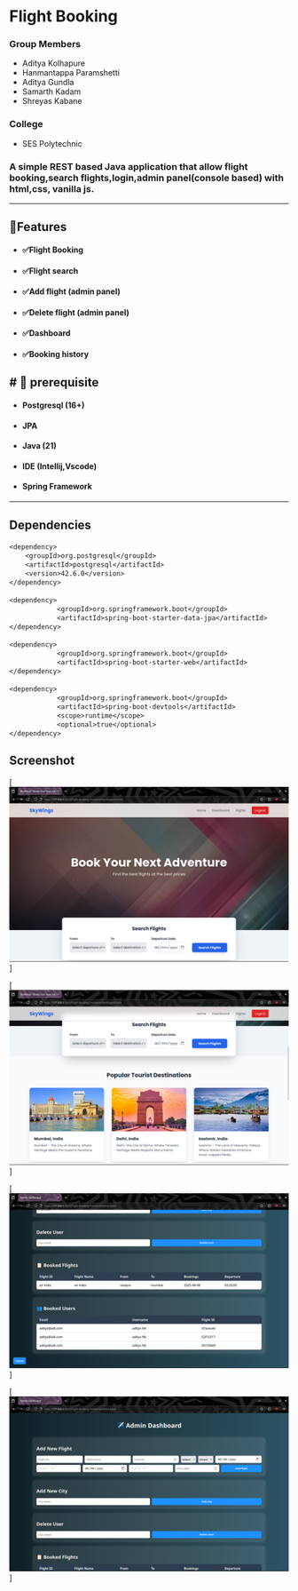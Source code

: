 # Flight Booking

### Group Members
- Aditya Kolhapure
- Hanmantappa Paramshetti
- Aditya Gundla 
- Samarth Kadam
- Shreyas Kabane


### College
- SES Polytechnic

### A simple REST based Java application that allow flight booking,search flights,login,admin panel(console based) with html,css, vanilla js.
------------

##  🌟Features
- ####  ✅Flight Booking
- #### ✅Flight search
- #### ✅Add flight (admin panel)
- #### ✅Delete flight (admin panel)
- #### ✅Dashboard
- #### ✅Booking history


## # 👻 prerequisite
- ####  Postgresql (16+)
- #### JPA
- #### Java (21)
- #### IDE (Intellij,Vscode)
- #### Spring Framework

------------

## Dependencies
```
<dependency>
    <groupId>org.postgresql</groupId>
    <artifactId>postgresql</artifactId>
    <version>42.6.0</version>
</dependency>

<dependency>
            <groupId>org.springframework.boot</groupId>
            <artifactId>spring-boot-starter-data-jpa</artifactId>
</dependency>

<dependency>
            <groupId>org.springframework.boot</groupId>
            <artifactId>spring-boot-starter-web</artifactId>
</dependency>

<dependency>
            <groupId>org.springframework.boot</groupId>
            <artifactId>spring-boot-devtools</artifactId>
            <scope>runtime</scope>
            <optional>true</optional>
</dependency>

```

## Screenshot
[![](https://github.com/adi-kal/FlightRestVJS/blob/master/src/main/resources/static/Screenshot%20from%202025-08-08%2019-27-15.png)]

[![](https://github.com/adi-kal/FlightRestVJS/blob/master/src/main/resources/static/Screenshot%20from%202025-08-08%2019-36-03.png)]

[![](https://github.com/adi-kal/FlightRestVJS/blob/master/src/main/resources/static/Screenshot%20from%202025-08-08%2019-28-52.png)]

[![](https://github.com/adi-kal/FlightRestVJS/blob/master/src/main/resources/static/Screenshot%20from%202025-08-08%2019-28-46.png)]
